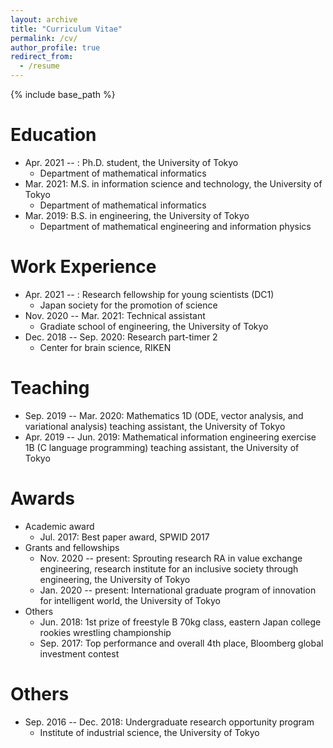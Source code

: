 ```yaml
---
layout: archive
title: "Curriculum Vitae"
permalink: /cv/
author_profile: true
redirect_from:
  - /resume
---
```


{% include base_path %}

Education
======
* Apr. 2021 -- : Ph.D. student, the University of Tokyo
  * Department of mathematical informatics
* Mar. 2021: M.S. in information science and technology, the University of Tokyo
  * Department of mathematical informatics
* Mar. 2019: B.S. in engineering, the University of Tokyo
  * Department of mathematical engineering and information physics
  

Work Experience
======
* Apr. 2021 -- : Research fellowship for young scientists (DC1)
  * Japan society for the promotion of science
  <!--* Apr. 2021 -- : Research assistant
    * Graduate school of engineering, the University of Tokyo -->
* Nov. 2020 -- Mar. 2021: Technical assistant
  * Gradiate school of engineering, the University of Tokyo
* Dec. 2018 -- Sep. 2020: Research part-timer 2
  * Center for brain science, RIKEN
  
Teaching
======
* Sep. 2019 -- Mar. 2020: Mathematics 1D (ODE, vector analysis, and variational analysis) teaching assistant, the University of Tokyo
* Apr. 2019 -- Jun. 2019: Mathematical information engineering exercise 1B (C language programming) teaching assistant, the University of Tokyo

Awards
======
- Academic award
  - Jul. 2017: Best paper award, SPWID 2017
- Grants and fellowships
  <!-- - Apr. 2021 -- : Research fellowship for young scientists (DC1), Japan society for the promotion of science -->
  - Nov. 2020 -- present: Sprouting research RA in value exchange engineering, research institute for an inclusive society through engineering, the University of Tokyo
  - Jan. 2020 -- present: International graduate program of innovation for intelligent world, the University of Tokyo
- Others
  - Jun. 2018: 1st prize of freestyle B 70kg class, eastern Japan college rookies wrestling championship
  - Sep. 2017: Top performance and overall 4th place, Bloomberg global investment contest

Others
======
* Sep. 2016 -- Dec. 2018: Undergraduate research opportunity program
  * Institute of industrial science, the University of Tokyo

